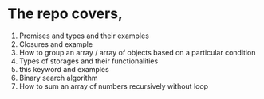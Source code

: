 # The repo covers,
1. Promises and types and their examples
2. Closures and example
3. How to group an array / array of objects based on a particular condition
4. Types of storages and their functionalities
5. this keyword and examples
6. Binary search algorithm
7. How to sum an array of numbers recursively without loop